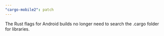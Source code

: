 ```yaml
---
"cargo-mobile2": patch
---
```


The Rust flags for Android builds no longer need to search the .cargo folder for libraries.
